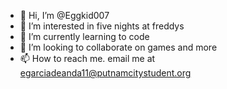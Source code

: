 - 👋 Hi, I’m @Eggkid007
- 👀 I’m interested in five nights at freddys
- 🌱 I’m currently learning to code
- 💞️ I’m looking to collaborate on games and more
- 📫 How to reach me. email me at egarciadeanda11@putnamcitystudent.org

<!---
Eggkid007/Eggkid007 is a ✨ special ✨ repository because its `README.md` (this file) appears on your GitHub profile.
You can click the Preview link to take a look at your changes.
--->
